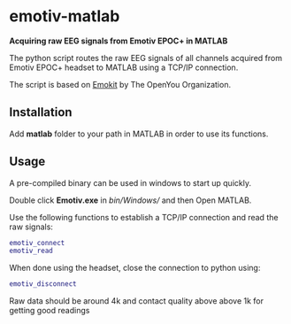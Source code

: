 # emotiv-matlab
**Acquiring raw EEG signals from Emotiv EPOC+ in MATLAB**

The python script routes the raw EEG signals of all channels acquired from Emotiv EPOC+ headset to MATLAB using a TCP/IP connection.

The script is based on [Emokit](https://github.com/openyou/emokit) by The OpenYou Organization.

## Installation
Add **matlab** folder to your path in MATLAB in order to use its functions.

## Usage
A pre-compiled binary can be used in windows to start up quickly.

Double click **Emotiv.exe** in *bin/Windows/* and then Open MATLAB.

Use the following functions to establish a TCP/IP connection and read the raw signals:

```matlab
emotiv_connect
emotiv_read
```

When done using the headset, close the connection to python using:

```matlab
emotiv_disconnect
```

Raw data should be around 4k and contact quality above above 1k for getting good readings

